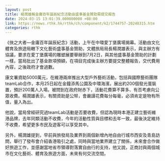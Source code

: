 ```yaml
---
layout: post
title: 楊潤雄稱金庸百年誕辰紀念活動由盛事基金贊助需提交報告
date: 2024-03-15 13:01:39.000000000 +08:00
link: https://news.rthk.hk/rthk/ch/component/k2/1744757-20240315.htm
categories: rthk
---
```


《俠之大者—金庸百年誕辰紀念》活動，上午在中環愛丁堡廣場揭幕。活動由文化體育及旅遊局轄下文化藝術盛事基金贊助，文體旅局局長楊潤雄表示，與主辦方有協議，要求在愛丁堡廣場的雕塑展要舉辦到7月2日，與其他盛事基金贊助的計劃一樣，當局批出了基金款項預額，在項目完成後主辦方要提交整體報告，交代費用內容，之後政府才會過數。

康文署資助5000萬元，在維港兩岸推出大型戶外藝術活動，包括與國際藝術團隊teamLab合作，本月25日起在金鐘添馬公園及中環海濱，展出約200個發光蛋裝置，預計200萬人入場。被問到在政府財赤下，活動花費算不算多、有否考慮向公眾收費。楊潤雄表示，有關資助是公帑，會嚴謹花費每分每毫，必須肯定是物有所值，量入為出。

他說，當局曾經研究過teamLab活動是否要收費，但認為現時本港正建立藝術維港品牌，去年同類活動不收費，今年的活動性質與目標和去年一致，最後決定維持不收費，希望更多市民及遊客可以享受其中。

另外，楊潤雄提到，早前與旅發局及業界到兩個新增內地自由行城市西安及青島訪問，舉行了發布會介紹香港吸引之處，同時與當地業界建立了關係，未來會合作做好旅遊工作，並感謝當地省市領導對落實自由行的支持，他又說，正商討與兩個城市在文化藝術、體育及旅遊方面，未來有何交流空間。
